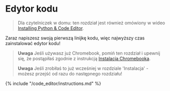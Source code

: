 # Edytor kodu

> Dla czytelniczek w domu: ten rozdział jest również omówiony w wideo [Installing Python & Code Editor](https://www.youtube.com/watch?v=pVTaqzKZCdA&t=4m43s).

Zaraz napiszesz swoją pierwszą linijkę kodu, więc najwyższy czas zainstalować edytor kodu!

> **Uwaga** Jeśli używasz już Chromebook, pomiń ten rozdział i upewnij się, że postąpiłaś zgodnie z instrukcją [Instalacja Chromebooka](../chromebook_setup/README.md).
> 
> **Uwaga** Jeśli zrobiłaś to już wcześniej w rozdziale 'Instalacja' - możesz przejść od razu do następnego rozdziału!

{% include "/code_editor/instructions.md" %}